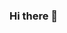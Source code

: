 ### Hi there 👋

<!--
**krystiancwioro/krystiancwioro** is a ✨ _special_ ✨ repository because its `README.md` (this file) appears on your GitHub profile.


- 🌱 Aktualnie jestem studentem PWSZ w Tarnowie, Informatyka Stosowana wydziału politechnicznego, czwarty rok

Technologie

